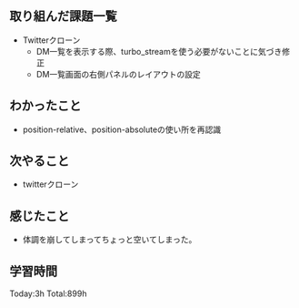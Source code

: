 ## 取り組んだ課題一覧
- Twitterクローン
  - DM一覧を表示する際、turbo_streamを使う必要がないことに気づき修正
  - DM一覧画面の右側パネルのレイアウトの設定

## わかったこと
- position-relative、position-absoluteの使い所を再認識

## 次やること
- twitterクローン　

## 感じたこと
- 体調を崩してしまってちょっと空いてしまった。
  
## 学習時間
Today:3h
Total:899h
